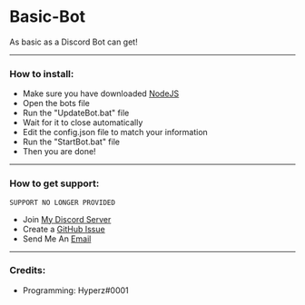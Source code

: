# Basic-Bot
As basic as a Discord Bot can get!

---

### How to install:

- Make sure you have downloaded [NodeJS](https://nodejs.org)
- Open the bots file
- Run the "UpdateBot.bat" file
- Wait for it to close automatically
- Edit the config.json file to match your information
- Run the "StartBot.bat" file
- Then you are done!

---

### How to get support:

```SUPPORT NO LONGER PROVIDED```

- Join [My Discord Server](https://hyperz.dev/discord)
- Create a [GitHub Issue](https://github.com/Itz-Hyperz/Basic-Bot/issues)
- Send Me An [Email](mailto:logan@hyperz.dev)

---

### Credits:

- Programming: Hyperz#0001
